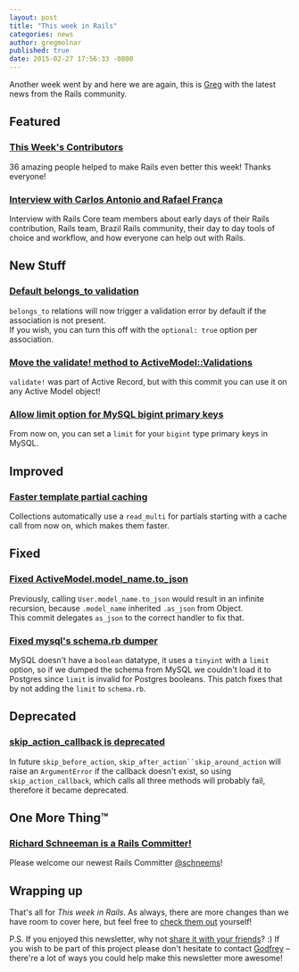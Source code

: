 ```yaml
---
layout: post
title: "This week in Rails"
categories: news
author: gregmolnar
published: true
date: 2015-02-27 17:56:33 -0800
---
```


Another week went by and here we are again, this is [Greg](https://github.com/gregmolnar) with the latest news from the Rails community.

## Featured

### [This Week's Contributors](http://contributors.rubyonrails.org/contributors/in-time-window/this-week)

36 amazing people helped to make Rails even better this week! Thanks everyone!

### [Interview with Carlos Antonio and Rafael França](http://podcast.rubyindia.org/rubyindia/8)

Interview with Rails Core team members about early days of their Rails contribution, Rails team, Brazil Rails community, their day to day tools of choice and workflow, and how everyone can help out with Rails.

## New Stuff

### [Default belongs_to validation](https://github.com/rails/rails/pull/18937)

`belongs_to` relations will now trigger a validation error by default if the association is not present.  
If you wish, you can turn this off with the `optional: true` option per association.

### [Move the validate! method to ActiveModel::Validations](https://github.com/rails/rails/pull/19018)

`validate!` was part of Active Record, but with this commit you can use it on any Active Model object!

### [Allow limit option for MySQL bigint primary keys](https://github.com/rails/rails/pull/17631)

From now on, you can set a `limit` for your `bigint` type primary keys in MySQL.

## Improved

### [Faster template partial caching](https://github.com/rails/rails/pull/18948)

Collections automatically use a `read_multi` for partials starting with a cache call from now on, which makes them faster.

## Fixed

### [Fixed ActiveModel.model_name.to_json](https://github.com/rails/rails/pull/19055)

Previously, calling `User.model_name.to_json` would result in an infinite recursion, because `.model_name` inherited `.as_json` from Object.  
This commit delegates `as_json` to the correct handler to fix that.

### [Fixed mysql's schema.rb dumper](https://github.com/rails/rails/pull/19066)

MySQL doesn't have a `boolean` datatype, it uses a `tinyint` with a `limit` option, so if we dumped the schema from MySQL we couldn't load it to Postgres since `limit` is invalid for Postgres booleans. This patch fixes that by not adding the `limit` to `schema.rb`.

## Deprecated

### [skip_action_callback is deprecated](https://github.com/rails/rails/pull/19060)

In future `skip_before_action`, `skip_after_action``skip_around_action` will raise an `ArgumentError` if the callback doesn't exist, so using `skip_action_callback`, which calls all three methods will probably fail, therefore it became deprecated.

## One More Thing™

### [Richard Schneeman is a Rails Committer!](https://twitter.com/rails/status/570714059819122688)

Please welcome our newest Rails Committer [@schneems](https://github.com/schneems)!

## Wrapping up

That's all for _This week in Rails_. As always, there are more changes than we have room to cover here, but feel free to [check them out](https://github.com/rails/rails/commits/master) yourself!

P.S. If you enjoyed this newsletter, why not [share it with your friends](https://rails-weekly.ongoodbits.com)? :) If you wish to be part of this project please don't hesitate to contact [Godfrey](mailto:godfrey@brewhouse.io) – there're a lot of ways you could help make this newsletter more awesome!

